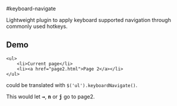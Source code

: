 #keyboard-navigate

Lightweight plugin to apply keyboard supported navigation through commonly used hotkeys.

## Demo

	<ul>
		<li>Current page</li>
		<li><a href="page2.html">Page 2</a></li>
	</ul>

could be translated with `$('ul').keyboardNavigate()`.

This would let **<kbd>&rarr;</kbd>**, **<kbd>n</kbd>** or **<kbd>j</kbd>** go to page2.
